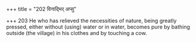 +++
title = "202 विनाद्भिर् अप्सु"

+++
203	He who has relieved the necessities of nature, being greatly pressed, either without (using) water or in water, becomes pure by bathing outside (the village) in his clothes and by touching a cow.